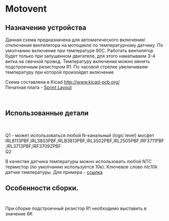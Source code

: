 # Motovent
<h2>Назначение устройства&nbsp;</h2>
<p>Данная схема предназначена для автоматического включения/отключения вентилятора на мотоцикле по температурному датчику. По умолчанию включение при температуре 90С. Работать вентилятор будет только при запущенном двигателе, для этого наматываем 3-4 витка на свечной провод. Температуру включения можно менять подстроечным резистором R1. По часовой стрелке увеличиваем температуру при которой произойдет включение</p>
<p>Схема составлена в Kicad <a href="http://www.kicad-pcb.org/">http://www.kicad-pcb.org/</a><br />Печатная плата - <a href="https://www.electronic-software-shop.com/lng/en/elektronik-software/sprint-layout-60.html?type=N&amp;opt=%7B11%7D22&amp;language=en">Sprint Layout</a></p>
<p>&nbsp;</p>
<h2>Использованные детали</h2>
<p>&nbsp;</p>
<p>Q1 - может использоваться любой N-канальный (logic level) мосфет IRL8113PBF,IRL3803PBF,IRLB3813PBF,IRL3502PBF,IRL2505PBF,IRF3711PBF,IRL3713PBF,IRF3709ZPBF<br />Q2</p>
<p>В качестве датчика температуры можно использовать любой NTC термистор (по умолчанию используется 10к). Ключевое слово ntc10k датчик температуры. Для примера - <a href="https://aliexpress.ru/item/32988831936.html?&amp;sku_id=66834869994">ссылка</a></p>
<h2>Особенности сборки.<br /><br /></h2>
<p>При сборке подстроечный резистор R1 необходимо выставить в значение 6K</p>
<p>&nbsp;</p>
